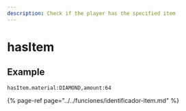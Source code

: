 ```yaml
---
description: Check if the player has the specified item
---
```


# hasItem

## Example

```text
hasItem.material:DIAMOND,amount:64
```

{% page-ref page="../../funciones/identificador-item.md" %}

